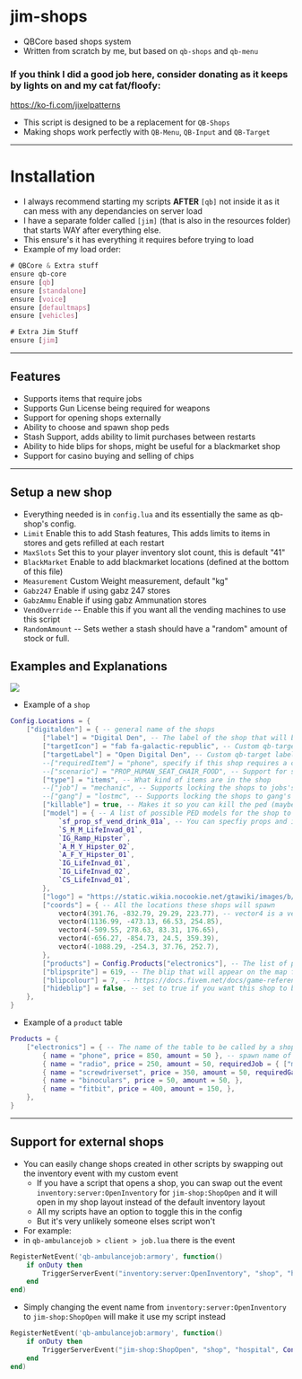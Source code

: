 # jim-shops
- QBCore based shops system
- Written from scratch by me, but based on `qb-shops` and `qb-menu`

### If you think I did a good job here, consider donating as it keeps by lights on and my cat fat/floofy:
https://ko-fi.com/jixelpatterns


- This script is designed to be a replacement for `QB-Shops`
- Making shops work perfectly with `QB-Menu`, `QB-Input` and `QB-Target`

---
# Installation

- I always recommend starting my scripts **AFTER** `[qb]` not inside it as it can mess with any dependancies on server load
- I have a separate folder called `[jim]` (that is also in the resources folder) that starts WAY after everything else.
- This ensure's it has everything it requires before trying to load
- Example of my load order:
```CSS
# QBCore & Extra stuff
ensure qb-core
ensure [qb]
ensure [standalone]
ensure [voice]
ensure [defaultmaps]
ensure [vehicles]

# Extra Jim Stuff
ensure [jim]
```

---
## Features
- Supports items that require jobs
- Supports Gun License being required for weapons
- Support for opening shops externally
- Ability to choose and spawn shop peds
- Stash Support, adds ability to limit purchases between restarts
- Ability to hide blips for shops, might be useful for a blackmarket shop
- Support for casino buying and selling of chips

---
## Setup a new shop
- Everything needed is in `config.lua` and its essentially the same as qb-shop's config.
- `Limit` Enable this to add Stash features, This adds limits to items in stores and gets refilled at each restart
- `MaxSlots` Set this to your player inventory slot count, this is default "41"
- `BlackMarket` Enable to add blackmarket locations (defined at the bottom of this file)
- `Measurement` Custom Weight measurement, default "kg"
- `Gabz247` Enable if using gabz 247 stores
- `GabzAmmu` Enable if using gabz Ammunation stores
- `VendOverride` -- Enable this if you want all the vending machines to use this script
- `RandomAmount` -- Sets wether a stash should have a "random" amount of stock or full.

## Examples and Explanations
![](https://user-images.githubusercontent.com/1885302/161044087-c9eb8f8d-a4a5-4174-a048-73a610231abe.jpg)
- Example of a `shop`
```lua
Config.Locations = {
	["digitalden"] = { -- general name of the shops
		["label"] = "Digital Den", -- The label of the shop that will be seen by players
		["targetIcon"] = "fab fa-galactic-republic", -- Custom qb-target icon (default: "fas fa-cash-register")
        ["targetLabel"] = "Open Digital Den", -- Custom qb-target label (default: "Browse Shop")
		--["requiredItem"] = "phone", specify if this shop requires a certain item to be accessed (for examle:  a huntinglicense)
		--["scenario"] = "PROP_HUMAN_SEAT_CHAIR_FOOD", -- Support for specifiying specific scenarios
		["type"] = "items", -- What kind of items are in the shop
        --["job"] = "mechanic", -- Supports locking the shops to jobs's only
        --["gang"] = "lostmc", -- Supports locking the shops to gang's only
        ["killable"] = true, -- Makes it so you can kill the ped (maybe if you can rob that store)
		["model"] = { -- A list of possible PED models for the shop to spawn
			`sf_prop_sf_vend_drink_01a`, -- You can specfiy props and it will load these instead of a ped model
			`S_M_M_LifeInvad_01`,
			`IG_Ramp_Hipster`,
			`A_M_Y_Hipster_02`,
			`A_F_Y_Hipster_01`,
			`IG_LifeInvad_01`,
			`IG_LifeInvad_02`,
			`CS_LifeInvad_01`,
		},
		["logo"] = "https://static.wikia.nocookie.net/gtawiki/images/b/b5/DigitalDen-GTAV-Logo.png", -- customisable html link to a shop logo png
		["coords"] = { -- All the locations these shops will spawn
			vector4(391.76, -832.79, 29.29, 223.77), -- vector4 is a vector3 with the heading as the last nubmer
			vector4(1136.99, -473.13, 66.53, 254.85),
			vector4(-509.55, 278.63, 83.31, 176.65),
			vector4(-656.27, -854.73, 24.5, 359.39),
			vector4(-1088.29, -254.3, 37.76, 252.7),
		},
		["products"] = Config.Products["electronics"], -- The list of products will appear in the shop
		["blipsprite"] = 619, -- The blip that will appear on the map for this shop
		["blipcolour"] = 7, -- https://docs.fivem.net/docs/game-references/blips/
        ["hideblip"] = false, -- set to true if you want this shop to be hidden on the map (good for illegal shops)
	},
}
```
- Example of a `product` table
```lua
Products = {
    ["electronics"] = { -- The name of the table to be called by a shop
        { name = "phone", price = 850, amount = 50 }, -- spawn name of item, cost of item, amount in the shop
        { name = "radio", price = 250, amount = 50, requiredJob = { ["mechanic"] = 0 } }, -- Supports job + grade lock of specifc items
        { name = "screwdriverset", price = 350, amount = 50, requiredGang = { "lostmc" } },
        { name = "binoculars", price = 50, amount = 50, },
        { name = "fitbit", price = 400, amount = 150, },
    },
}
```
---
## Support for external shops
- You can easily change shops created in other scripts by swapping out the inventory event with my custom event
    - If you have a script that opens a shop, you can swap out the event `inventory:server:OpenInventory` for `jim-shop:ShopOpen` and it will open in my shop layout instead of the default inventory layout
    - All my scripts have an option to toggle this in the config
    - But it's very unlikely someone elses script won't
- For example:
- in `qb-ambulancejob > client > job.lua` there is the event
```lua
RegisterNetEvent('qb-ambulancejob:armory', function()
    if onDuty then
        TriggerServerEvent("inventory:server:OpenInventory", "shop", "hospital", Config.Items)
    end
end)
```
- Simply changing the event name from `inventory:server:OpenInventory` to `jim-shop:ShopOpen` will make it use my script instead
```lua
RegisterNetEvent('qb-ambulancejob:armory', function()
    if onDuty then
        TriggerServerEvent("jim-shop:ShopOpen", "shop", "hospital", Config.Items)
    end
end)
```